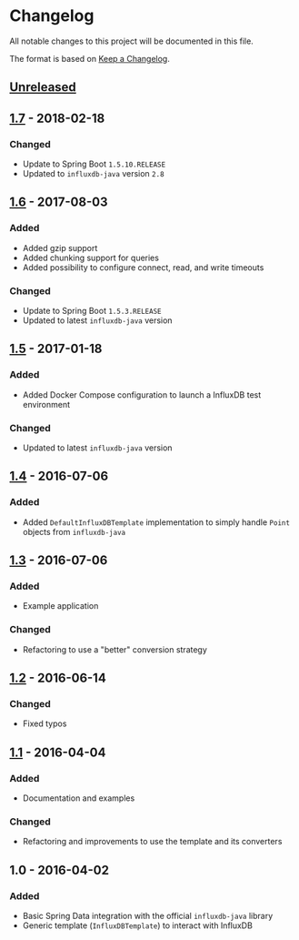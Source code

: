 # Changelog
All notable changes to this project will be documented in this file.

The format is based on [Keep a Changelog](http://keepachangelog.com/).

## [Unreleased]

## [1.7] - 2018-02-18
### Changed
- Update to Spring Boot `1.5.10.RELEASE`
- Updated to `influxdb-java` version `2.8`

## [1.6] - 2017-08-03
### Added
- Added gzip support
- Added chunking support for queries
- Added possibility to configure  connect, read, and write timeouts
### Changed
- Update to Spring Boot `1.5.3.RELEASE`
- Updated to latest `influxdb-java` version

## [1.5] - 2017-01-18
### Added
- Added Docker Compose configuration to launch a InfluxDB test environment
### Changed
- Updated to latest `influxdb-java` version

## [1.4] - 2016-07-06
### Added
- Added `DefaultInfluxDBTemplate` implementation to simply handle `Point` objects from `influxdb-java`

## [1.3] - 2016-07-06
### Added
- Example application
### Changed
- Refactoring to use a "better" conversion strategy

## [1.2] - 2016-06-14
### Changed
- Fixed typos

## [1.1] - 2016-04-04
### Added
- Documentation and examples
### Changed
- Refactoring and improvements to use the template and its converters

## 1.0 - 2016-04-02
### Added
- Basic Spring Data integration with the official `influxdb-java` library
- Generic template (`InfluxDBTemplate`) to interact with InfluxDB

[Unreleased]: https://github.com/miwurster/spring-data-influxdb/compare/spring-data-influxdb-1.6...HEAD
[1.7]: https://github.com/miwurster/spring-data-influxdb/compare/spring-data-influxdb-1.6...spring-data-influxdb-1.7
[1.6]: https://github.com/miwurster/spring-data-influxdb/compare/spring-data-influxdb-1.5...spring-data-influxdb-1.6
[1.5]: https://github.com/miwurster/spring-data-influxdb/compare/spring-data-influxdb-1.4...spring-data-influxdb-1.5
[1.4]: https://github.com/miwurster/spring-data-influxdb/compare/spring-data-influxdb-1.3...spring-data-influxdb-1.4
[1.3]: https://github.com/miwurster/spring-data-influxdb/compare/spring-data-influxdb-1.2...spring-data-influxdb-1.3
[1.2]: https://github.com/miwurster/spring-data-influxdb/compare/spring-data-influxdb-1.1...spring-data-influxdb-1.2
[1.1]: https://github.com/miwurster/spring-data-influxdb/compare/spring-data-influxdb-1.0...spring-data-influxdb-1.1
